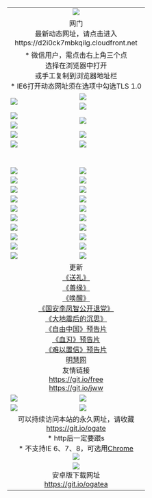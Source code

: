 ﻿<table>
  <tr></tr>
  <tr><td colspan=2 align=center><img src="https://cloud.githubusercontent.com/assets/11880933/13434984/f430fae2-e012-11e5-814f-c2df1e82b247.jpg" /></td></tr>
  <tr><td colspan=2 align=center>网门<br>最新动态网址，请点击进入
<br>https://d2i0ck7mbkqilg.cloudfront.net
    </td>
  </tr>
  <tr>
    <td colspan=2 align=center>* 微信用户，需点击右上角三个点<br>选择在浏览器中打开<br>或手工复制到浏览器地址栏
    <br>* IE6打开动态网址须在选项中勾选TLS 1.0</td>
  </tr>
  <tr>
    <td rowspan=2><a href="https://d2i0ck7mbkqilg.cloudfront.net/ogUP.aspx?name=11DKC.mp4&list=11DKC" target="_blank"><img src="https://d2i0ck7mbkqilg.cloudfront.net/Up/11DKC1.jpg" /></a></td> 
    <td><div><a href="https://d2i0ck7mbkqilg.cloudfront.net/ogUP.aspx?name=LRWS.mp4&list=LRWS" target="_blank"><img src="https://d2i0ck7mbkqilg.cloudfront.net/Up/LRWS.jpg" /></a></td>
   </tr>
  <tr>
    <td><a href="https://d2i0ck7mbkqilg.cloudfront.net/ogNiceVedio.aspx" target="_blank"><img src="https://d2i0ck7mbkqilg.cloudfront.net/Up/11TGKDY.jpg" /></a></td>
  </tr>
  <tr>
    <td><a href="https://d2i0ck7mbkqilg.cloudfront.net/ogUP.aspx?name=JQR.mp4&count=2" target="_blank"><img src="https://d2i0ck7mbkqilg.cloudfront.net/Up/JQR.jpg" /></a></td>   
    <td rowspan=2><a href="https://d2i0ck7mbkqilg.cloudfront.net/ogUP.aspx?name=JP.mp4&count=9" target="_blank"><img src="https://d2i0ck7mbkqilg.cloudfront.net/Up/JP.jpg" /></td>
  </tr>
  <tr>
    <td><a href="https://d2i0ck7mbkqilg.cloudfront.net/ogUP.aspx?name=WH.mp4" target="_blank"><img src="https://d2i0ck7mbkqilg.cloudfront.net/Up/WH.jpg" /></a></td>
  </tr>
  <tr>
    <td><a href="https://d2i0ck7mbkqilg.cloudfront.net/ogUP.aspx?name=SSZJ.mp4&list=SSZJ" target="_blank"><img src="https://d2i0ck7mbkqilg.cloudfront.net/Up/SSZJ.jpg" /></a></td>
    <td><a href="https://d2i0ck7mbkqilg.cloudfront.net/ogUP.aspx?name=1XQK.mp4&count=13" target="_blank"><img src="https://d2i0ck7mbkqilg.cloudfront.net/Up/1XQK.jpg" /></a</td>
  </tr>
  <tr>
    <td><a href="https://d2i0ck7mbkqilg.cloudfront.net/ogUP.aspx?name=ZY.mp4&count=2015|16" target="_blank"><img src="https://d2i0ck7mbkqilg.cloudfront.net/Up/ZY.jpg" /></a</td>
    <td><a href="https://d2i0ck7mbkqilg.cloudfront.net/ogUP.aspx?name=XTFY.mp4&count=B|2,A|24" target="_blank"><img src="https://d2i0ck7mbkqilg.cloudfront.net/Up/XTFY.jpg" /></a></td>
  </tr>
  <tr height="40">
  </tr>
  <tr>
    <td><a href="https://d2i0ck7mbkqilg.cloudfront.net/ogUP.aspx?name=4EE/QQ.mp4&list=4EEQQ" target="_blank"><img src="https://d2i0ck7mbkqilg.cloudfront.net/Up/4EE/QQ0.jpg"/></a></td>
    <td><a href="https://d2i0ck7mbkqilg.cloudfront.net/ogUP.aspx?name=4EE/HQ.mp4&list=4EEHQ" target="_blank"><img src="https://d2i0ck7mbkqilg.cloudfront.net/Up/4EE/HQ0.jpg"/></a></td>
  </tr>
  <tr>
    <td><a href="https://d2i0ck7mbkqilg.cloudfront.net/ogUP.aspx?name=4EE/ZG.mp4&list=4EEZG" target="_blank"><img src="https://d2i0ck7mbkqilg.cloudfront.net/Up/4EE/ZG0.jpg"/></a></td>
    <td><a href="https://d2i0ck7mbkqilg.cloudfront.net/ogUP.aspx?name=4EE/DJ.mp4&list=4EEDJ" target="_blank"><img src="https://d2i0ck7mbkqilg.cloudfront.net/Up/4EE/DJ0.jpg"/></a></td>
  </tr>
  <tr>
    <td><a href="https://d2i0ck7mbkqilg.cloudfront.net/ogUP.aspx?name=4EE/GX.mp4&list=4EEGX" target="_blank"><img src="https://d2i0ck7mbkqilg.cloudfront.net/Up/4EE/GX0.jpg"/></a></td>
    <td><a href="https://d2i0ck7mbkqilg.cloudfront.net/ogUP.aspx?name=4EE/HD.mp4&list=4EEHD" target="_blank"><img src="https://d2i0ck7mbkqilg.cloudfront.net/Up/4EE/HD0.jpg"/></a></td>
  </tr>
  <tr>
    <td><a href="https://d2i0ck7mbkqilg.cloudfront.net/ogUP.aspx?name=4EE/TX.mp4&list=4EETX" target="_blank"><img src="https://d2i0ck7mbkqilg.cloudfront.net/Up/4EE/TX0.jpg"/></a></td>
    <td><a href="https://d2i0ck7mbkqilg.cloudfront.net/ogUP.aspx?name=4EE/WZ.mp4&list=4EEWZ" target="_blank"><img src="https://d2i0ck7mbkqilg.cloudfront.net/Up/4EE/WZ0.jpg"/></a></td>
  </tr>
  <tr>
    <td><a href="https://d2i0ck7mbkqilg.cloudfront.net/onUP.aspx?name=https://d1ni6yqhqrtjo7.cloudfront.net/" target="_blank"><img src="https://d2i0ck7mbkqilg.cloudfront.net/Up/0DTW.jpg"/></a></td>
    <td><a href="https://d2i0ck7mbkqilg.cloudfront.net/onUP.aspx?name=https://d240ns8up8earz.cloudfront.net/acenter/" target="_blank"><img src="https://d2i0ck7mbkqilg.cloudfront.net/Up/0TDW.jpg" /></a></td>
  </tr>
  <tr>
    <td><a href="https://d2i0ck7mbkqilg.cloudfront.net/onUP.aspx?name=https://d4508d6vomz2p.cloudfront.net/gb/nsc413.htm" target="_blank"><img src="https://d2i0ck7mbkqilg.cloudfront.net/Up/0DJY.jpg" /></a></td>
    <td><a href="https://d2i0ck7mbkqilg.cloudfront.net/onUP.aspx?name=https://dilo7bqpjb57y.cloudfront.net/xtr/gb/prog204.html" target="_blank"><img src="https://d2i0ck7mbkqilg.cloudfront.net/Up/0XTR.jpg" /></a></td>
  </tr>
  <tr>
    <td><a href="https://d2i0ck7mbkqilg.cloudfront.net/onUP.aspx?name=https://d3aj00iefsmfgc.cloudfront.net/" target="_blank"><img src="https://d2i0ck7mbkqilg.cloudfront.net/Up/0MHW.jpg" /></a></td>
    <td><a href="https://d2i0ck7mbkqilg.cloudfront.net/onUP.aspx?name=https://d20wz7qt14x5d2.cloudfront.net/" target="_blank"><img src="https://d2i0ck7mbkqilg.cloudfront.net/Up/0ZJW.jpg" /></a></td>
  </tr>
  <tr>
    <td><a href="https://d2i0ck7mbkqilg.cloudfront.net/ogUP.aspx?name=0FG.zip" target="_blank"><img src="https://d2i0ck7mbkqilg.cloudfront.net/Up/0FG.jpg" /></a></td>
    <td><a href="https://d2i0ck7mbkqilg.cloudfront.net/ogUP.aspx?name=0FGA.apk" target="_blank"><img src="https://d2i0ck7mbkqilg.cloudfront.net/Up/0FGA.jpg" /></a></td>
  </tr>
  <tr>
    <td><a href="https://d2i0ck7mbkqilg.cloudfront.net/ogUP.aspx?name=0U.zip" target="_blank"><img src="https://d2i0ck7mbkqilg.cloudfront.net/Up/0U.jpg" /></a></td>
    <td><a href="https://d2i0ck7mbkqilg.cloudfront.net/ogUP.aspx?name=0UA.apk" target="_blank"><img src="https://d2i0ck7mbkqilg.cloudfront.net/Up/0UA.jpg" /></a></td>
  </tr>
  <tr>
    <td><a href="https://d2i0ck7mbkqilg.cloudfront.net/ogUP.aspx?name=0iPPOTV.zip" target="_blank"><img src="https://d2i0ck7mbkqilg.cloudfront.net/Up/0iPPOTV.jpg" /></a></td>
    <td><a href="https://d2i0ck7mbkqilg.cloudfront.net/ogUP.aspx?name=0iNTD.apk" target="_blank"><img src="https://d2i0ck7mbkqilg.cloudfront.net/Up/0iNTD.jpg" /></a></td>
  </tr>
  <tr>
    <td colspan=2 align=center>更新<br>
      <a href="https://d2i0ck7mbkqilg.cloudfront.net/ogUP.aspx?name=4ESL.mp4" target="_blank">《送礼》</a><br>
      <a href="https://d2i0ck7mbkqilg.cloudfront.net/ogUP.aspx?name=4ESY.mp4" target="_blank">《善缘》</a><br>
      <a href="https://d2i0ck7mbkqilg.cloudfront.net/ogUP.aspx?name=4EHX.mp4" target="_blank">《唤醒》</a><br>
      <a href="https://d2i0ck7mbkqilg.cloudfront.net/ogUP.aspx?name=4LFZ.mp4" target="_blank">《国安李凤智公开退党》</a><br>
      <a href="https://d2i0ck7mbkqilg.cloudfront.net/ogUP.aspx?name=4DDZHDCS.mp4" target="_blank">《大地震后的沉思》</a><br>
      <a href="https://d2i0ck7mbkqilg.cloudfront.net/ogUP.aspx?name=11ZYZG0.mp4" target="_blank">《自由中国》预告片</a><br>
      <a href="https://d2i0ck7mbkqilg.cloudfront.net/ogUP.aspx?name=11XR.mp4" target="_blank">《血刃》预告片</a><br>
      <a href="https://d2i0ck7mbkqilg.cloudfront.net/ogUP.aspx?name=11NYZX.mp4&count=2" target="_blank">《难以置信》预告片</a><br>
      <a href="https://d2i0ck7mbkqilg.cloudfront.net/onUP.aspx?name=https://www.minghui.org/" target="_blank">明慧网</a><br>
      友情链接<br>
      <a href="https://d2i0ck7mbkqilg.cloudfront.net/onUP.aspx?name=https://git.io/free" target="_blank">https://git.io/free</a><br>
      <a href="https://d2i0ck7mbkqilg.cloudfront.net/onUP.aspx?name=https://git.io/jww" target="_blank">https://git.io/jww</a></td>
    </td>
  </tr>
  <tr>
    <td><a href="https://d2i0ck7mbkqilg.cloudfront.net/ogNice.aspx" target="_blank"><img src="https://d2i0ck7mbkqilg.cloudfront.net/Up/0WCYY.jpg" /></a></td>
    <td><a href="https://d2i0ck7mbkqilg.cloudfront.net/onCO.aspx?ob=600事物&op=增删改&args=WH1~%23类型6新闻%7c%23类型6评论&mode=" target="_blank"><img src="https://d2i0ck7mbkqilg.cloudfront.net/Up/0WZTT.jpg" /></a></td> 
  </tr>
  <tr>
    <td><a href="https://d2i0ck7mbkqilg.cloudfront.net/ogDY.aspx" target="_blank"><img src="https://d2i0ck7mbkqilg.cloudfront.net/Up/0FK.jpg" /></a></td>
    <td><a href="https://d2i0ck7mbkqilg.cloudfront.net/ogST.aspx" target="_blank"><img src="https://d2i0ck7mbkqilg.cloudfront.net/Up/0ST.jpg" /></a></td> 
  </tr>
  <tr>
    <td colspan=2 align=center>可以持续访问本站的永久网址，请收藏<br/><a href="https://git.io/ogate" target="_blank">https://git.io/ogate</a><br/>* http后一定要跟s<br/>* 不支持IE 6、7、8，可选用<a href="https://d2i0ck7mbkqilg.cloudfront.net/ogUP.aspx?name=0ChromePortable.zip">Chrome</a><br/><a href="https://d2i0ck7mbkqilg.cloudfront.net/Up/0WMGDL2.png" target="_blank"><img src="https://d2i0ck7mbkqilg.cloudfront.net/Up/0WMGD2.png"/></a></td>
  </tr>
  <tr>
    <td colspan=2 align=center><a href="https://d2i0ck7mbkqilg.cloudfront.net/ogUP.aspx?name=0oGate.apk" target="_blank"><img src="https://cloud.githubusercontent.com/assets/11880933/13720399/75e143ee-e842-11e5-9f0a-1421f423c80f.jpg" /></a><br>安卓版下载网址<br><a href="https://git.io/ogatea">https://git.io/ogatea</a></td>
  </tr>
  <!--tr>
    <td colspan=2 align=center>可能失效的动态网址
    </td>
  </tr-->
</table>

